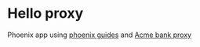 # Hello proxy

Phoenix app using [phoenix guides](https://hexdocs.pm/phoenix/up_and_running.html#content) and [Acme bank proxy](https://github.com/wojtekmach/acme_bank/blob/master/apps/master_proxy/lib/master_proxy/application.ex)

